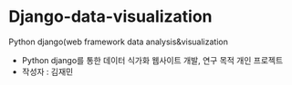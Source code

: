 # Django-data-visualization
Python django(web framework data analysis&amp;visualization

* Python django를 통한 데이터 식가화 웹사이트 개발, 연구 목적 개인 프로젝트
* 작성자 : 김재민
